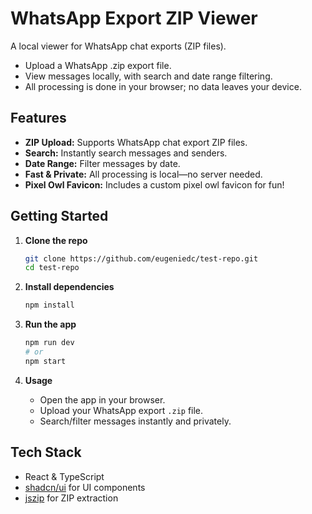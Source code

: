 # WhatsApp Export ZIP Viewer

A local viewer for WhatsApp chat exports (ZIP files).  
- Upload a WhatsApp .zip export file.
- View messages locally, with search and date range filtering.
- All processing is done in your browser; no data leaves your device.

## Features

- **ZIP Upload:** Supports WhatsApp chat export ZIP files.
- **Search:** Instantly search messages and senders.
- **Date Range:** Filter messages by date.
- **Fast & Private:** All processing is local—no server needed.
- **Pixel Owl Favicon:** Includes a custom pixel owl favicon for fun!

## Getting Started

1. **Clone the repo**
   ```bash
   git clone https://github.com/eugeniedc/test-repo.git
   cd test-repo
   ```

2. **Install dependencies**
   ```bash
   npm install
   ```

3. **Run the app**
   ```bash
   npm run dev
   # or
   npm start
   ```

4. **Usage**
   - Open the app in your browser.
   - Upload your WhatsApp export `.zip` file.
   - Search/filter messages instantly and privately.

## Tech Stack

- React & TypeScript
- [shadcn/ui](https://ui.shadcn.com/) for UI components
- [jszip](https://www.npmjs.com/package/jszip) for ZIP extraction

